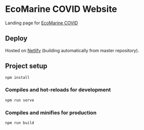 # EcoMarine COVID Website
Landing page for [EcoMarine COVID](https://covid.ecomarine.kz)

## Deploy

Hosted on [Netlify](https://netlify.com) (building automatically from master repository).

## Project setup
```
npm install
```

### Compiles and hot-reloads for development
```
npm run serve
```

### Compiles and minifies for production
```
npm run build
```